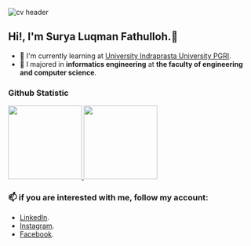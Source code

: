 <!--
**suryaLuqman/suryaLuqman** is a ✨ _special_ ✨ repository because its `README.md` (this file) appears on your GitHub profile.

Here are some ideas to get you started:

- 🔭 I’m currently working on ...
- 🌱 I’m currently learning ...
- 👯 I’m looking to collaborate on ...
- 🤔 I’m looking for help with ...
- 💬 Ask me about ...
- 📫 How to reach me: ...
- 😄 Pronouns: ...
- ⚡ Fun fact: ...
-->
![cv header](https://user-images.githubusercontent.com/44109243/220110979-f4e27bd3-cd9a-4fad-9b92-b607d9906262.jpg)

## Hi!, I'm Surya Luqman Fathulloh.👋
- 🌱 I'm currently learning at [University Indraprasta University PGRI](https://unindra.ac.id).
- 🏫 I majored in **informatics engineering** at **the faculty of engineering and computer science**.

### Github Statistic
<p align="left">
<a href="https://github.com/suryaLuqman">
  <img height="150em" src="https://github-readme-stats-eight-theta.vercel.app/api?username=suryaLuqman&show_icons=true&theme=algolia&include_all_commits=true&count_private=true"/>
  <img height="150em" src="https://github-readme-stats-eight-theta.vercel.app/api/top-langs/?username=suryaLuqman&layout=compact&langs_count=8&theme=algolia"/>
</a>
</p>

### 📫 if you are **interested with me**, follow my account:
   + [LinkedIn](https://www.linkedin.com/in/surya-luqman-fathulloh/).
   + [Instagram](https://www.instagram.com/surya_luqman/).
   + [Facebook](https://www.facebook.com/surya.noepan). 
